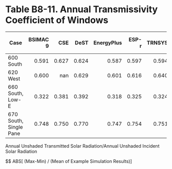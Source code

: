 # Table B8-11. Annual Transmissivity Coefficient of Windows
| Case |BSIMAC 9 |CSE |DeST |EnergyPlus |ESP-r |TRNSYS | |Min |Max |Mean |Dev % $$ | |TestSoftware1 |
|-----|-----:|-----:|-----:|-----:|-----:|-----:|-----:|-----:|-----:|-----:|-----:|-----:|-----:|
| 600 South |0.591 |0.627 |0.624 |0.587 |0.597 |0.594 | |0.587 |0.627 |0.603 |6.7 | |0.587 |
| 620 West |0.600 |nan |0.629 |0.601 |0.616 |0.640 | |0.600 |0.640 |0.617 |6.5 | |0.601 |
| 660 South, Low-E |0.322 |0.381 |0.392 |0.318 |0.325 |0.324 | |0.318 |0.392 |0.344 |21.6 | |0.318 |
| 670 South, Single Pane |0.748 |0.750 |0.770 |0.747 |0.754 |0.751 | |0.747 |0.770 |0.753 |3.1 | |0.747 |

Annual Unshaded Transmitted Solar Radiation/Annual Unshaded Incident Solar Radiation

$$ ABS[ (Max-Min) / (Mean of Example Simulation Results)]


